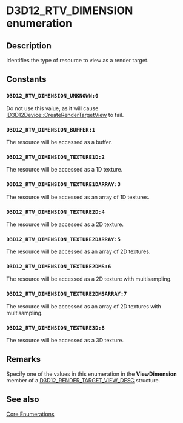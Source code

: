 # D3D12_RTV_DIMENSION enumeration

## Description

Identifies the type of resource to view as a render target.

## Constants

### `D3D12_RTV_DIMENSION_UNKNOWN:0`

Do not use this value, as it will cause [ID3D12Device::CreateRenderTargetView](https://learn.microsoft.com/windows/desktop/api/d3d12/nf-d3d12-id3d12device-createrendertargetview) to fail.

### `D3D12_RTV_DIMENSION_BUFFER:1`

The resource will be accessed as a buffer.

### `D3D12_RTV_DIMENSION_TEXTURE1D:2`

The resource will be accessed as a 1D texture.

### `D3D12_RTV_DIMENSION_TEXTURE1DARRAY:3`

The resource will be accessed as an array of 1D textures.

### `D3D12_RTV_DIMENSION_TEXTURE2D:4`

The resource will be accessed as a 2D texture.

### `D3D12_RTV_DIMENSION_TEXTURE2DARRAY:5`

The resource will be accessed as an array of 2D textures.

### `D3D12_RTV_DIMENSION_TEXTURE2DMS:6`

The resource will be accessed as a 2D texture with multisampling.

### `D3D12_RTV_DIMENSION_TEXTURE2DMSARRAY:7`

The resource will be accessed as an array of 2D textures with multisampling.

### `D3D12_RTV_DIMENSION_TEXTURE3D:8`

The resource will be accessed as a 3D texture.

## Remarks

Specify one of the values in this enumeration in the **ViewDimension** member of a [D3D12_RENDER_TARGET_VIEW_DESC](https://learn.microsoft.com/windows/desktop/api/d3d12/ns-d3d12-d3d12_render_target_view_desc) structure.

## See also

[Core Enumerations](https://learn.microsoft.com/windows/desktop/direct3d12/direct3d-12-enumerations)
